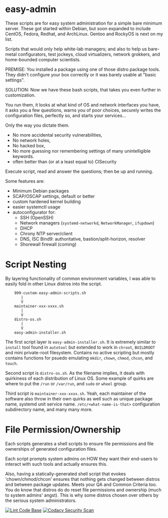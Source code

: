 # easy-admin
These scripts are for easy system administration for a
simple bare minimum server.  These got started within Debian, but soon expanded to include CentOS, Fedora, Redhat, and ArchLinux.  Gentoo and RockyOS is next on my list.

Scripts that would only help white-lab managers; and also to help us bare-metal configurators, test jockeys, cloud virtualizers, network grokkers, and home-bounded computer scientists.

PREMISE: You installed a package using one of those distro package tools. They didn't configure your box correctly or it was barely usable at "basic settings".

SOLUTION: Now we have these bash scripts, that takes you even further in customization.

You run them,
it looks at what kind of OS and network interfaces you have,
it asks you a few questions, warns you of poor choices,
securely writes the configuration files, perfectly so,
and starts your services...

Only the way you dictate them.

* No more accidental security vulnerabilities,
* No network holes,
* No hacked box,
* No more guessing nor remembering settings of many unintelligible keywords.
* often better than (or at a least equal to) CISecurity

Execute script, read and answer the questions; then be up and running.

Some features are:

* Minimum Debian packages
* SCAP/OSCAP settings, default or better
* custom hardened kernel building
* easier systemctl usage
* autoconfigurator for:
  * SSH (OpenSSH)
  * Network managers (`systemd-networkd`, `NetworkManager`, `ifupdown`)
  * DHCP
  * Chrony NTP server/client
  * DNS, ISC Bind9: authoritative, bastion/split-horizon, resolver
  * Shorewall firewall (coming)

Script Nesting
==============
By layering functionality of common environment variables, I was able to easily fold in other Linux distros into the script.

```
    999-custom-easy-admin-scripts.sh
       |
       V
    maintainer-xxx-xxxx.sh
       |
       V
    distro-os.sh
       |
       V
    easy-admin-installer.sh
```

The first script layer is `easy-admin-installer.sh`.  It is extremely similar to `install` tool found in `autotool` but extended to work in `chroot`, `BUILDROOT` and mini private-root filesystem.  Contains no active scripting but mostly contains functions for psuedo emulating `mkdir`, `chown`, `chmod`, `chcon`, and `touch`.

Second script is `distro-os.sh`.  As the filename implies, it deals with quirkiness of each distribution of Linux OS.  Some example of quirks are where to put the `/run` or `/var/run`, and `sudo` or `wheel` group.

Third script is `maintainer-xxx-xxxx.sh`.  Yeah, each maintainer of the software also throw in their own quirks as well such as unique package name, systemd unit service name. `/etc/<what-name-is-that>` configuration subdirectory name, and many many more.

File Permission/Ownership
=========================
Each scripts generates a shell scripts to ensure file permissions and file ownerships of generated configuration files.

Each script prompts system admins on HOW they want their end-users to interact with such tools and actually ensures this.

Also, having a statically-generated shell script that evokes 'chown/chmod/chcon' ensures that nothing gets changed between distros and between package updates.  Meets your QA and Common Criteria too.  You do know that distros do do reset file permissions and ownership (much to system admins' angst).  This is why some distros chosen over others by the serious system administrators.

[![Lint Code Base](https://github.com/egberts/easy-admin/actions/workflows/super-linter.yml/badge.svg)](https://github.com/egberts/easy-admin/actions/workflows/super-linter.yml) [![Codacy Security Scan](https://github.com/egberts/easy-admin/actions/workflows/codacy-analysis.yml/badge.svg)](https://github.com/egberts/easy-admin/actions/workflows/codacy-analysis.yml) 
